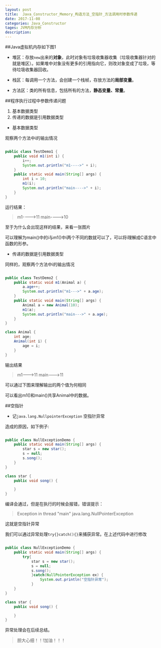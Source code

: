 ```yaml
---
layout: post
title:  Java_Constructor_Memory_构造方法_空指针_方法调用时参数传递
date: 2017-11-08
categories: Java_Constructor
tages: JVM内存分析
description: 
---
```


##Java虚拟机内存如下图1

* 堆区：存放`new`出来的**对象**，此时对象有垃圾收集器收集（垃圾收集器针对的就是堆区）。如果堆中对象没有更多的引用指向它，则改对象变成了垃圾，等待垃圾收集器回收。

* 栈区：每调用一个方法，会创建一个栈帧，存放方法的**局部变量**。

* 方法区：类的所有信息，包括所有的方法，**静态变量、常量**。

##程序执行过程中参数传递问题

1. 基本数据类型
2. 传递的数据是引用数据类型


* 基本数据类型

观察两个方法中i的输出情况

```java

public class TestDemo1 {
	public void m1(int i) {
		i++;
		System.out.println("m1---->" + i);
	}
	public static void main(String[] args) {
		int i = 10;
		m1(i);
		System.out.println("main---->" + i);
	}
}
```

运行结果：
>m1---->11
>main---->10

至于为什么会出现这样的结果，来看一张图片

可以理解为main()中的i与m1()中i两个不同的数就可以了，可以将i理解成C语言中函数的形参。

* 传递的数据是引用数据类型

同样的，观察两个方法中i的输出情况

```java

public class TestDemo2 {
	public static void m1(Animal a) {
		a.age++;
		System.out.println("m1--->" + a.age);
	}
	public static void main(String[] args) {
		Animal a = new Animal(10);
		m1(a);
		System.out.println("main--->" + a.age);
	}
}

class Animal {
	int age;
	Animal(int i) {
		age = i;
	}
}
```

输出结果
>m1--->11
>main--->11

可以通过下图来理解输出的两个值为何相同

可以看出m1()和main()共享Animal中的数据。

##空指针
* 记`java.lang.NullpointerException` 空指针异常

造成的原因，如下例子:

```java

public class NullExceptionDemo {
	public static void main(String[] args) {
		star s = new star();
		s = null;
		s.song();
	}
}

class star {
	public void song() {

	}
}
```

编译会通过，但是在执行的时候会报错，错误提示：
>Exception in thread "main" java.lang.NullPointerException

这就是空指针异常

我们可以通过异常处理`try{}catch(){}`来捕获异常。在上述代码中进行修改

```java

public class NullExceptionDemo {
	public static void main(String[] args) {
		try{
			star s = new star();
			s = null;
			s.song();
			}catch(NullPointerException ex) {
				System.out.println("空指针异常");
			}
	}
}

class star {
	public void song() {

	}
}
```


异常处理会在后续总结。

>胆大心细！！!加油！！！